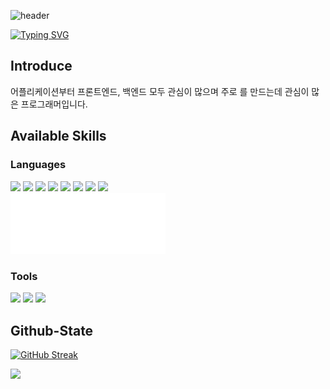 

<!--
**unbell501/unbell501** is a ✨ _special_ ✨ repository because its `README.md` (this file) appears on your GitHub profile.

Here are some ideas to get you started:

- 🔭 I’m currently working on ...
- 🌱 I’m currently learning ...
- 👯 I’m looking to collaborate on ...
- 🤔 I’m looking for help with ...
- 💬 Ask me about ...
- 📫 How to reach me: ...
- 😄 Pronouns: ...
- ⚡ Fun fact: ...
-->
![header](https://capsule-render.vercel.app/api?type=waving&color=gradient&height=120&animation=fadeIn&section=footer&text=👩🏻‍💻💻📚🤓📑&fontAlign=70)




	


[![Typing SVG](https://readme-typing-svg.herokuapp.com?font=Oswald&size=30&pause=1000&color=1E3B97&width=435&lines=🙌🏻Hello+World🙌🏻)](https://git.io/typing-svg)

## Introduce

어플리케이션부터 프론트엔드, 백엔드 모두 관심이 많으며 주로 를 만드는데 관심이 많은 프로그래머입니다. 

## Available Skills 
### Languages
<div>
	<img src="https://img.shields.io/badge/Python-3776AB?style=flat-square&logo=Python&logoColor=white"/>
	<img src="https://img.shields.io/badge/JAVA-007396?style=flat-square&logo=java&logoColor=white">
	<img src="https://img.shields.io/badge/C++-00599C?style=flat-square&logo=cplusplus&logoColor=white"/>
	<img src="https://img.shields.io/badge/JavaScript-F7DF1E?style=flat-square&logo=JavaScript&logoColor=white"/>
	<img src="https://img.shields.io/badge/Java-007396?style=flat-square&logo=java&logoColor=white"/>
	<img src="https://img.shields.io/badge/javascript-F7DF1E?style=flat-square&logo=javascript&logoColor=white">
	<img src="https://img.shields.io/badge/html-E34F26?style=flat-square&logo=html5&logoColor=white">
	<img src="https://img.shields.io/badge/css-1572B6?style=flat-square&logo=css3&logoColor=white">
</div>

<img src="https://raw.githubusercontent.com/dkssud8150/github-stats-transparent/output/generated/languages.svg" width="49.2%" />


### Tools
<div>
	<img src="https://img.shields.io/badge/React-61DAFB?style=flat-square&logo=React&logoColor=white"/>
	<img src="https://img.shields.io/badge/Spring-6DB33F?style=flat-square&logo=Spring&logoColor=white"/>
	<img src="https://img.shields.io/badge/github-181717?style=flat-square&logo=github&logoColor=white">
</div>


## Github-State
[![GitHub Streak](https://github-readme-streak-stats.herokuapp.com/?user=unbell501&theme=tokyonight)](https://git.io/streak-stats)


<a href="s">
  <img src="https://github-readme-stats.vercel.app/api?username=unbell501&theme=tokyonight&show_icons=true" width="42%" />
</a>







